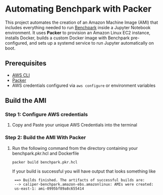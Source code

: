 # Automating Benchpark with Packer

This project automates the creation of an Amazon Machine Image (AMI) that includes everything needed to run [Benchpark](https://github.com/LLNL/benchpark) inside a Jupyter Notebook environment. It uses **Packer** to provision an Amazon Linux EC2 instance, installs Docker, builds a custom Docker image with Benchpark pre-configured, and sets up a systemd service to run Jupyter automatically on boot.

## Prerequisites
- [AWS CLI](https://docs.aws.amazon.com/cli/latest/userguide/install-cliv2.html)
- [Packer](https://developer.hashicorp.com/packer/install)
- AWS credentials configured via `aws configure` or environment variables

## Build the AMI

### Step 1: Configure AWS credentials
1. Copy and Paste your unique AWS Credentials into the terminal

### Step 2: Build the AMI With Packer
1. Run the following command from the directory containing your benchpark.pkr.hcl and Dockerfile
    ```
    packer build benchpark.pkr.hcl
    ```

    If your build is successful you will have output that looks something like
        
        
        ==> Builds finished. The artifacts of successful builds are:
        --> caliper-benchpark.amazon-ebs.amazonlinux: AMIs were created:
        us-east-1: ami-0995bf89a8c655414
    
